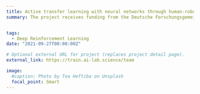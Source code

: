 ```yaml
---
title: Active transfer learning with neural networks through human-robot interactions (TRAIN)
summary: The project receives funding from the Deutsche Forschungsgemeinschaft (DFG, German Research Foundation) – No 430054590. I offer support on providing Deep Reinforcement Learning algorithms. #An example of linking directly to an external project website using `external_link`.


tags:
  - Deep Reinforcement Learning
date: "2021-09-27T00:00:00Z"

# Optional external URL for project (replaces project detail page).
external_link: https://train.ai-lab.science/team

image:
  #caption: Photo by Toa Heftiba on Unsplash
  focal_point: Smart
---
```

